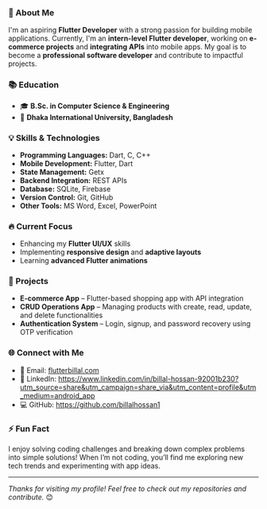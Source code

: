 ### 🚀 About Me
I'm an aspiring **Flutter Developer** with a strong passion for building mobile applications. Currently, I'm an **intern-level Flutter developer**, working on **e-commerce projects** and **integrating APIs** into mobile apps. My goal is to become a **professional software developer** and contribute to impactful projects.

### 📚 Education
- 🎓 **B.Sc. in Computer Science & Engineering**
- 🏫 **Dhaka International University, Bangladesh**

### 💡 Skills & Technologies
- **Programming Languages:** Dart, C, C++
- **Mobile Development:** Flutter, Dart
- **State Management:** Getx
- **Backend Integration:** REST APIs
- **Database:** SQLite, Firebase
- **Version Control:** Git, GitHub
- **Other Tools:** MS Word, Excel, PowerPoint

### 🔥 Current Focus
- Enhancing my **Flutter UI/UX** skills
- Implementing **responsive design** and **adaptive layouts**
- Learning **advanced Flutter animations**

### 📌 Projects
- **E-commerce App** – Flutter-based shopping app with API integration
- **CRUD Operations App** – Managing products with create, read, update, and delete functionalities
- **Authentication System** – Login, signup, and password recovery using OTP verification

### 🌐 Connect with Me
- 📧 Email: [flutterbillal.com](mailto:flutterbillal.com)
- 🔗 LinkedIn: https://www.linkedin.com/in/billal-hossan-92001b230?utm_source=share&utm_campaign=share_via&utm_content=profile&utm_medium=android_app
- 💻 GitHub: https://github.com/billalhossan1

### ⚡ Fun Fact
I enjoy solving coding challenges and breaking down complex problems into simple solutions! When I’m not coding, you’ll find me exploring new tech trends and experimenting with app ideas.


---

_Thanks for visiting my profile! Feel free to check out my repositories and contribute._ 😊
